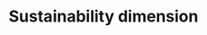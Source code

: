 ---
title: 'Sustainability dimension'
field: 'is.focus.sustainDimension'
slug: 'global-sustainability-dimension'
description: 'The primary sustainability focus of the the resource'
comment: 'select from control list'
required: False
vocabulary: 'vocabulary.txt'
module: 'Scope'
cluster: 'Global'
policy: 'Controlled value. Multi select from control list.'
---